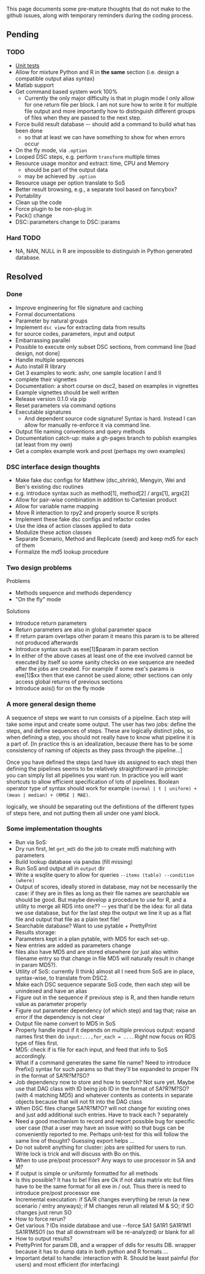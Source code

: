 This page documents some pre-mature thoughts that do not make to the github issues, along with temporary reminders during the coding process.

## Pending
### TODO
*  [Unit tests](https://github.com/stephenslab/dsc2/issues/6)
*  Allow for mixture Python and R in **the same** section (i.e. design a compatible output alias syntax)
*  Matlab support
*  Get command based system work 100%
   *  Currently the only major difficulty is that in plugin mode I only allow for one return file per block. I am not sure how to write it for multiple file output and more importantly how to distinguish different groups of files when they are passed to the next step.
*  Force build result database -- should add a command to build what has been done
   * so that at least we can have something to show for when errors occur
*  On the fly mode, via `.option`
*  Looped DSC steps, e.g. perform `transform` multiple times
*  Resource usage monitor and extract: time, CPU and Memory
   * should be part of the output data
   * may be achieved by `.option`
*  Resource usage per option translate to SoS
*  Better result browsing, e.g., a separate tool based on fancybox?
*  Portability
*  Clean up the code
*  Force plugin to be non-plug in
*  Pack() change
*  DSC::parameters change to DSC::params

### Hard TODO
*  NA, NAN, NULL in R are impossible to distinguish in Python generated database.

## Resolved
### Done
*  Improve engineering for file signature and caching
*  Formal documentations
*  Parameter by natural groups
*  Implement `dsc view` for extracting data from results
 *  for source codes, parameters, input and output
*  Embarrassing parallel
*  Possible to execute only subset DSC sections, from command line [bad design, not done]
*  Handle multiple sequences
*  Auto install R library
*  Get 3 examples to work: ashr, one sample location I and II
 *  complete their vignettes
*  Documentation: a short course on dsc2, based on examples in vignettes
 *  Example vignettes should be well written
*  Release version 0.1.0 via pip
*  Reset parameters via command options
*  Executable signatures
   * And dependent source code signature! Syntax is hard. Instead I can allow for manually re-enforce it via command line.
*  Output file naming conventions and query methods
*  Documentation catch-up: make a gh-pages branch to publish examples (at least from my own)
*  Get a complex example work and post (perhaps my own examples)

### DSC interface design thoughts
*  Make fake dsc configs for Matthew (dsc_shrink), Mengyin, Wei and Ben's existing dsc routines
 *  e.g. introduce syntax such as method[1], method[2] / args[1], args[2]
 *  Allow for pair-wise combination in addition to Cartesian product
 *  Allow for variable name mapping
*  Move R interaction to rpy2 and properly source R scripts
*  Implement these fake dsc configs and refactor codes
 *  Use the idea of action classes applied to data
 *  Modulize these action classes
 *  Separate Scenario, Method and Replicate (seed) and keep md5 for each of them
 *  Formalize the md5 lookup procedure

### Two design problems
Problems

*  Methods sequence and methods dependency
*  "On the fly" mode

Solutions

*  Introduce return parameters
 *  Return parameters are also in global parameter space
 *  If return param overlaps other param it means this param is to be altered not produced afterwards
 *  Introduce syntax such as exe[1]$param in param section
 *  In either of the above cases at least one of the exe involved cannot be executed by itself so some sanity checks on exe sequence are needed after the jobs are created. For example if some exe's params is exe[1]$xx then that exe cannot be used alone; other sections can only access global returns of previous sections
*  Introduce asis() for on the fly mode

### A more general design theme
A sequence of steps we want to run consists of a pipeline. Each step will take some input and create some output. The user has two jobs: define the steps, and define sequences of steps. These are logically distinct jobs, so when defining a step, you should not really have to know what pipeline it is a part of. [In practice this is an idealization, because there has to be some consistency of naming of objects as they pass through the pipeline…]

Once you have defined the steps (and have ids assigned to each step) then defining the pipelines seems to be relatively straightforward in principle: you can simply list all pipelines you want run. In practice you will want shortcuts to allow efficient specification of lots of pipelines. Boolean operator type of syntax should work for example `(normal | t | uniform) + (mean | median) + (RMSE | MAE)`.

logically, we should be separating out the definitions of the different types of steps here, and not putting them all under one yaml block.

### Some implementation thoughts
*  Run via SoS:
 *  Dry run first, let `get_md5` do the job to create md5 matching with parameters
 *  Build lookup database via pandas (fill missing)
 *  Run SoS and output all in `output` dir
 *  Write a wsqlite query to allow for queries `--items (table) --condition (where)`
 *  Output of scores, ideally stored in database, may not be necessarily the case: if they are in files as long as their file names are searchable we should be good. But maybe develop a procedure to use for R, and a utility to merge all RDS into one?? -- yes that'd be the idea: for all data we use database, but for the last step the output we line it up as a flat file and output that file as a plain text file!
*  Searchable database? Want to use pytable + PrettyPrint
*  Results storage:
 *  Parameters kept in a plan pytable, with MD5 for each set-up.
 *  New entries are added as parameters change
 *  files also have MD5 and are stored elsewhere (or just also within filename entry so that change in file MD5 will naturally result in change in param MD5?).
*  Utility of SoS: currently (I think) almost all I need from SoS are in place, syntax-wise, to translate from DSC2.
 *  Make each DSC sequence separate SoS code, then each step will be unindexed and have an alias
 *  Figure out in the sequence if previous step is R, and then handle return value as parameter properly
 *  Figure out parameter dependency (of which step) and tag that; raise an error if the dependency is not clear
 *  Output file name convert to MD5 in SoS
 *  Properly handle input if it depends on multiple previous output: expand names first then do `input:...,for_each = ...`. Right now focus on RDS type of files first.
*  MD5: check if is file for each input, and feed that info to SoS accordingly.
*  What if a command generates the same file name? Need to introduce Prefix() syntax for such params so that they'll be expanded to proper FN in the format of SA?R?M?SO?
*  Job dependency now to store and how to search? Not sure yet. Maybe use that DAG class with ID being job ID in the format of SA?R?M?SO? (with 4 matching MD5) and whatever contents as contents in separate objects because that will not fit into the DAG class
*  When DSC files change SA?R?M?O? will not change for existing ones and just add additional such entries. Have to track each ? separately
*  Need a good mechanism to record and report possible bug for specific user case (that a user may have an issue with) so that bugs can be conveniently reported to me. Perhaps unit-test for this will follow the same line of thought? Guessing export helps ...
*  Do not submit anything for cluster: jobs are splitted for users to run. Write lock is trick and will discuss with Bo on this.
*  When to use pre/post processor? Any ways to use processor in SA and M?
 *  If output is simple or uniformly formatted for all methods
 *  Is this possible? It has to be! Files are Ok if not data matrix etc but files have to be the same format for all exe in / out. Thus there is need to introduce pre/post processor exe
*  Incremental executation: if SA/R changes everything be rerun (a new scenario / entry anyways); if M changes rerun all related M & SO; if SO changes just rerun SO
*  How to force rerun?
 *  Get various ? IDs inside database and use --force SA1 SA1R1 SA1R1M1 SA1R1MSO1 (so that all downstream will be re-analyzed) or blank for all
*  How to output results?
 *  PrettyPrint for param DB, and a wrapper of ddls for results DB. wrapper because it has to dump data in both python and R formats ...
*  Important detail to handle: interaction with R. Should be least painful (for users) and most efficient (for interfacing)
